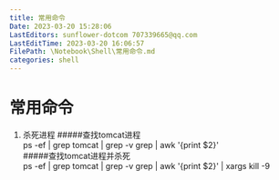 ```yaml
---
title: 常用命令
Date: 2023-03-20 15:28:06
LastEditors: sunflower-dotcom 707339665@qq.com
LastEditTime: 2023-03-20 16:06:57
FilePath: \Notebook\Shell\常用命令.md
categories: shell
---
```

# 常用命令

1. 杀死进程
#####查找tomcat进程  
ps -ef | grep tomcat | grep -v grep | awk '{print $2}'  
#####查找tomcat进程并杀死  
ps -ef | grep tomcat | grep -v grep | awk '{print $2}' | xargs kill -9  